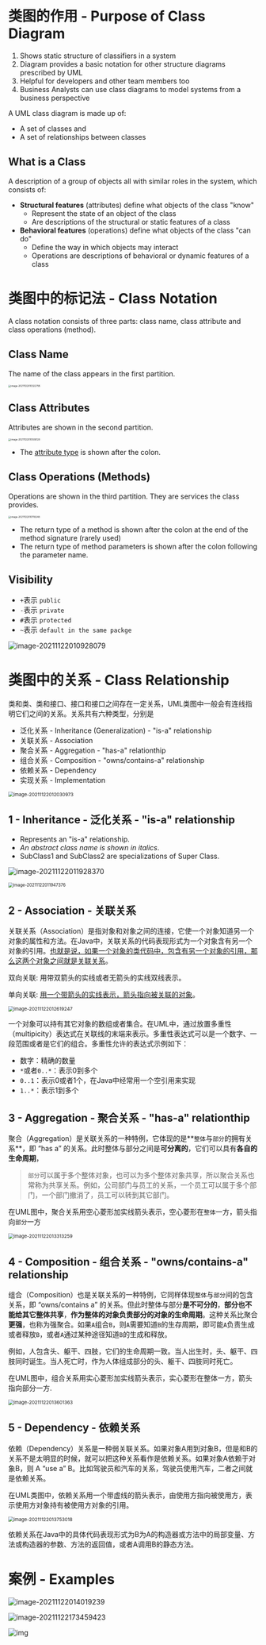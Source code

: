 # 类图的作用 - Purpose of Class Diagram

1. Shows static structure of classifiers in a system
2. Diagram provides a basic notation for other structure diagrams prescribed by UML
3. Helpful for developers and other team members too
4. Business Analysts can use class diagrams to model systems from a business perspective

A UML class diagram is made up of:

- A set of classes and
- A set of relationships between classes

## What is a Class

A description of a group of objects all with similar roles in the system, which consists of:

- **Structural features** (attributes) define what objects of the class "know"
    - Represent the state of an object of the class
    - Are descriptions of the structural or static features of a class
- **Behavioral features** (operations) define what objects of the class "can do"
    - Define the way in which objects may interact
    - Operations are descriptions of behavioral or dynamic features of a class

# 类图中的标记法 - Class Notation

A class notation consists of three parts: class name, class attribute and class operations (method).

## Class Name

The name of the class appears in the first partition.

<img src="./.images/image-20211122010322795.png" alt="image-20211122010322795" style="zoom: 33%;" />

## Class Attributes

Attributes are shown in the second partition.

<img src="./.images/image-20211122010506128.png" alt="image-20211122010506128" style="zoom:33%;" />

* The <u>attribute type</u> is shown after the colon.

## Class Operations (Methods)

Operations are shown in the third partition. They are services the class provides.

<img src="./.images/image-20211122010718248.png" alt="image-20211122010718248" style="zoom:33%;" />

- The return type of a method is shown after the colon at the end of the method signature (rarely used)
- The return type of method parameters is shown after the colon following the parameter name.

## Visibility

- `+`表示 `public`
- `-`表示 `private`
- `#`表示 `protected`
- `~`表示 `default in the same packge`

![image-20211122010928079](./.images/image-20211122010928079.png)

# 类图中的关系 - Class Relationship

类和类、类和接口、接口和接口之间存在一定关系，UML类图中一般会有连线指明它们之间的关系。关系共有六种类型，分别是

* 泛化关系 - Inheritance (Generalization) - "is-a" relationship
* 关联关系 - Association
* 聚合关系 - Aggregation - "has-a" relationthip
* 组合关系 - Composition - "owns/contains-a" relationship
* 依赖关系 - Dependency
* 实现关系 - Implementation

<img src="./.images/image-20211122012030973.png" alt="image-20211122012030973" style="zoom: 67%;" />

## 1 - Inheritance - 泛化关系 - "is-a" relationship

* Represents an "is-a" relationship.
* *An abstract class name is shown in italics*.
* SubClass1 and SubClass2 are specializations of Super Class.

![image-20211122011928370](./.images/image-20211122011928370.png)

<img src="./.images/image-20211122011947376.png" alt="image-20211122011947376" style="zoom:60%;" />

## 2 - Association - 关联关系

关联关系（Association）是指对象和对象之间的连接，它使一个对象知道另一个对象的属性和方法。在Java中，关联关系的代码表现形式为一个对象含有另一个对象的引用。<u>也就是说，如果一个对象的类代码中，包含有另一个对象的引用，那么这两个对象之间就是关联关系</u>。

双向关联: 用带双箭头的实线或者无箭头的实线双线表示。

单向关联: <u>用一个带箭头的实线表示，箭头指向被关联的对象</u>。

<img src="./.images/image-20211122012619247.png" alt="image-20211122012619247" style="zoom: 67%;" />

一个对象可以持有其它对象的数组或者集合。在UML中，通过放置多重性（multipicity）表达式在关联线的末端来表示。多重性表达式可以是一个数字、一段范围或者是它们的组合。多重性允许的表达式示例如下：

- 数字：精确的数量
- `*`或者`0..*`：表示0到多个
- `0..1`：表示0或者1个，在Java中经常用一个空引用来实现
- `1..*`：表示1到多个

## 3 - Aggregation - 聚合关系 - "has-a" relationthip

聚合（Aggregation）是关联关系的一种特例，它体现的是**`整体`与`部分`的拥有关系**，即 “has a” 的关系。此时整体与部分之间是**可分离的**，它们可以具有**各自的生命周期**，

> `部分`可以属于多个整体对象，也可以为多个整体对象共享，所以聚合关系也常称为共享关系。例如，公司部门与员工的关系，一个员工可以属于多个部门，一个部门撤消了，员工可以转到其它部门。

在UML图中，聚合关系用空心菱形加实线箭头表示，空心菱形在``整体``一方，箭头指向``部分``一方

<img src="./.images/image-20211122013313259.png" alt="image-20211122013313259" style="zoom: 67%;" />

## 4 - Composition - 组合关系 - "owns/contains-a" relationship

组合（Composition）也是关联关系的一种特例，它同样体现`整体`与`部分`间的包含关系，即 “owns/contains a” 的关系。但此时整体与部分**是不可分的**，**部分也不能给其它整体共享**，**作为整体的对象负责部分的对象的生命周期**。这种关系比聚合**更强**，也称为强聚合。如果`A`组合`B`，则`A`需要知道`B`的生存周期，即可能`A`负责生成或者释放`B`，或者`A`通过某种途径知道`B`的生成和释放。

例如，人包含头、躯干、四肢，它们的生命周期一致。当人出生时，头、躯干、四肢同时诞生。当人死亡时，作为人体组成部分的头、躯干、四肢同时死亡。

在UML图中，组合关系用实心菱形加实线箭头表示，实心菱形在整体一方，箭头指向部分一方.

<img src="./.images/image-20211122013601363.png" alt="image-20211122013601363" style="zoom:67%;" />

## 5 - Dependency - 依赖关系

依赖（Dependency）关系是一种弱关联关系。如果对象A用到对象B，但是和B的关系不是太明显的时候，就可以把这种关系看作是依赖关系。如果对象A依赖于对象B，则 A “use a” B。比如驾驶员和汽车的关系，驾驶员使用汽车，二者之间就是依赖关系。

在UML类图中，依赖关系用一个带虚线的箭头表示，由使用方指向被使用方，表示使用方对象持有被使用方对象的引用。

<img src="./.images/image-20211122013753018.png" alt="image-20211122013753018" style="zoom:67%;" />

依赖关系在Java中的具体代码表现形式为B为A的构造器或方法中的局部变量、方法或构造器的参数、方法的返回值，或者A调用B的静态方法。

# 案例 - Examples

![image-20211122014019239](./.images/image-20211122014019239.png)

![image-20211122173459423](../../../../.mdnote/assets/image-20211122173459423.png)

![img](file:///D:\software\QQ\1015813038\Image\C2C\Q$@7VCMXMMK%UL20{`7B}ZL.jpg)

